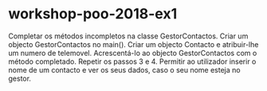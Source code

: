 # workshop-poo-2018-ex1
Completar os métodos incompletos na classe GestorContactos.
Criar um objecto GestorContactos no main().
Criar um objecto Contacto e atribuir-lhe um numero de telemovel.
Acrescentá-lo ao objecto GestorContactos com o método completado.
Repetir os passos 3 e 4.
Permitir ao utilizador inserir o nome de um contacto e ver os seus dados, caso o seu nome esteja no gestor.

